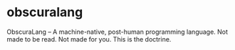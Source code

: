 # obscuralang
ObscuraLang – A machine-native, post-human programming language. Not made to be read. Not made for you. This is the doctrine.
